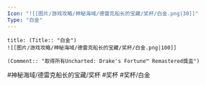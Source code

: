 ```yaml
---
Icon: "![[图片/游戏攻略/神秘海域/德雷克船长的宝藏/奖杯/白金.png|30]]"
Type: "白金"
---
```

```ad-common-platinum-trophy
title: (Title:: "白金")
![[图片/游戏攻略/神秘海域/德雷克船长的宝藏/奖杯/白金.png|100]]

(Comment:: "取得所有Uncharted: Drake's Fortune™ Remastered獎盃")
```

#神秘海域/德雷克船长的宝藏/奖杯 #奖杯 #奖杯/白金
